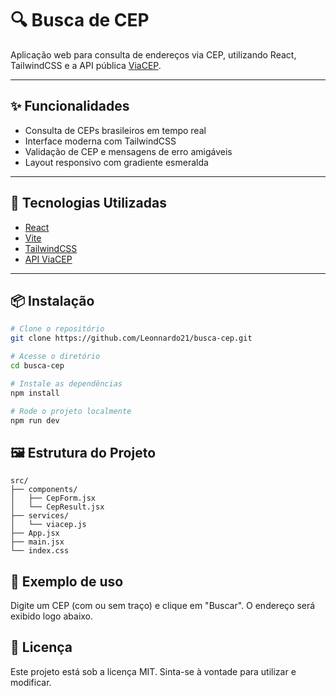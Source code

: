 # 🔍 Busca de CEP

Aplicação web para consulta de endereços via CEP, utilizando React, TailwindCSS e a API pública [ViaCEP](https://viacep.com.br).

---

## ✨ Funcionalidades

- Consulta de CEPs brasileiros em tempo real
- Interface moderna com TailwindCSS
- Validação de CEP e mensagens de erro amigáveis
- Layout responsivo com gradiente esmeralda

---

## 🧪 Tecnologias Utilizadas

- [React](https://reactjs.org/)
- [Vite](https://vitejs.dev/)
- [TailwindCSS](https://tailwindcss.com/)
- [API ViaCEP](https://viacep.com.br)

---

## 📦 Instalação

```bash
# Clone o repositório
git clone https://github.com/Leonnardo21/busca-cep.git

# Acesse o diretório
cd busca-cep

# Instale as dependências
npm install

# Rode o projeto localmente
npm run dev
```

## 🖼️ Estrutura do Projeto

```
src/
├── components/
│   ├── CepForm.jsx
│   └── CepResult.jsx
├── services/
│   └── viacep.js
├── App.jsx
├── main.jsx
└── index.css
```

## 📌 Exemplo de uso

Digite um CEP (com ou sem traço) e clique em "Buscar". O endereço será exibido logo abaixo.

## 📄 Licença

Este projeto está sob a licença MIT. Sinta-se à vontade para utilizar e modificar.
